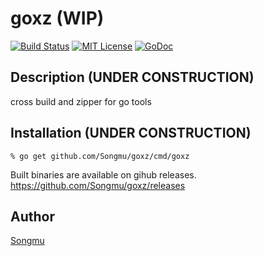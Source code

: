 goxz (WIP)
=======

[![Build Status](https://travis-ci.org/Songmu/goxz.png?branch=master)][travis]
[![MIT License](http://img.shields.io/badge/license-MIT-blue.svg?style=flat-square)][license]
[![GoDoc](https://godoc.org/github.com/Songmu/goxz?status.svg)][godoc]

[travis]: https://travis-ci.org/Songmu/goxz
[coveralls]: https://coveralls.io/r/Songmu/goxz?branch=master
[license]: https://github.com/Songmu/goxz/blob/master/LICENSE
[godoc]: https://godoc.org/github.com/Songmu/goxz

## Description (UNDER CONSTRUCTION)

cross build and zipper for go tools

## Installation (UNDER CONSTRUCTION)

    % go get github.com/Songmu/goxz/cmd/goxz

Built binaries are available on gihub releases.
<https://github.com/Songmu/goxz/releases>

## Author

[Songmu](https://github.com/Songmu)
